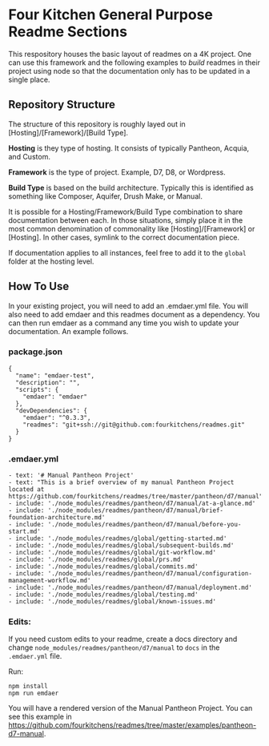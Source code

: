 # Four Kitchen General Purpose Readme Sections

This respository houses the basic layout of readmes on a 4K project. One can use this framework and the following examples to *build* readmes in their project using node so that the documentation only has to be updated in a single place.

## Repository Structure

The structure of this repository is roughly layed out in [Hosting]/[Framework]/[Build Type].

**Hosting** is they type of hosting. It consists of typically Pantheon, Acquia, and Custom.

**Framework** is the type of project. Example, D7, D8, or Wordpress.

**Build Type** is based on the build architecture. Typically this is identified as something like Composer, Aquifer, Drush Make, or Manual.

It is possible for a Hosting/Framework/Build Type combination to share documentation between each. In those situations, simply place it in the most common denomination of commonality like [Hosting]/[Framework] or [Hosting]. In other cases, symlink to the correct documentation piece.

If documentation applies to all instances, feel free to add it to the `global` folder at the hosting level.

## How To Use

In your existing project, you will need to add an .emdaer.yml file. You will also need to add emdaer and this readmes document as a dependency. You can then run emdaer as a command any time you wish to update your documentation. An example follows.

### package.json
```
{
  "name": "emdaer-test",
  "description": "",
  "scripts": {
    "emdaer": "emdaer"
  },
  "devDependencies": {
    "emdaer": "^0.3.3",
    "readmes": "git+ssh://git@github.com:fourkitchens/readmes.git"
  }
}
```

### .emdaer.yml
```
- text: '# Manual Pantheon Project'
- text: "This is a brief overview of my manual Pantheon Project located at https://github.com/fourkitchens/readmes/tree/master/pantheon/d7/manual"
- include: './node_modules/readmes/pantheon/d7/manual/at-a-glance.md'
- include: './node_modules/readmes/pantheon/d7/manual/brief-foundation-architecture.md'
- include: './node_modules/readmes/pantheon/d7/manual/before-you-start.md'
- include: './node_modules/readmes/global/getting-started.md'
- include: './node_modules/readmes/global/subsequent-builds.md'
- include: './node_modules/readmes/global/git-workflow.md'
- include: './node_modules/readmes/global/prs.md'
- include: './node_modules/readmes/global/commits.md'
- include: './node_modules/readmes/pantheon/d7/manual/configuration-management-workflow.md'
- include: './node_modules/readmes/pantheon/d7/manual/deployment.md'
- include: './node_modules/readmes/global/testing.md'
- include: './node_modules/readmes/global/known-issues.md'
```

### Edits:
If you need custom edits to your readme, create a docs directory and change `node_modules/readmes/pantheon/d7/manual` to `docs` in the `.emdaer.yml` file.

Run:
```
npm install
npm run emdaer
```
You will have a rendered version of the Manual Pantheon Project. You can see this example in https://github.com/fourkitchens/readmes/tree/master/examples/pantheon-d7-manual.
